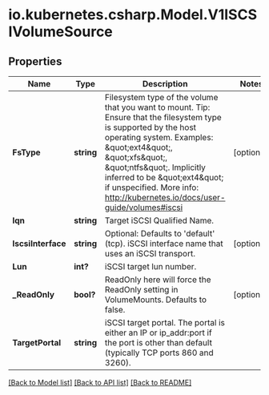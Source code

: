 # io.kubernetes.csharp.Model.V1ISCSIVolumeSource
## Properties

Name | Type | Description | Notes
------------ | ------------- | ------------- | -------------
**FsType** | **string** | Filesystem type of the volume that you want to mount. Tip: Ensure that the filesystem type is supported by the host operating system. Examples: \&quot;ext4\&quot;, \&quot;xfs\&quot;, \&quot;ntfs\&quot;. Implicitly inferred to be \&quot;ext4\&quot; if unspecified. More info: http://kubernetes.io/docs/user-guide/volumes#iscsi | [optional] 
**Iqn** | **string** | Target iSCSI Qualified Name. | 
**IscsiInterface** | **string** | Optional: Defaults to &#39;default&#39; (tcp). iSCSI interface name that uses an iSCSI transport. | [optional] 
**Lun** | **int?** | iSCSI target lun number. | 
**_ReadOnly** | **bool?** | ReadOnly here will force the ReadOnly setting in VolumeMounts. Defaults to false. | [optional] 
**TargetPortal** | **string** | iSCSI target portal. The portal is either an IP or ip_addr:port if the port is other than default (typically TCP ports 860 and 3260). | 

[[Back to Model list]](../README.md#documentation-for-models) [[Back to API list]](../README.md#documentation-for-api-endpoints) [[Back to README]](../README.md)

